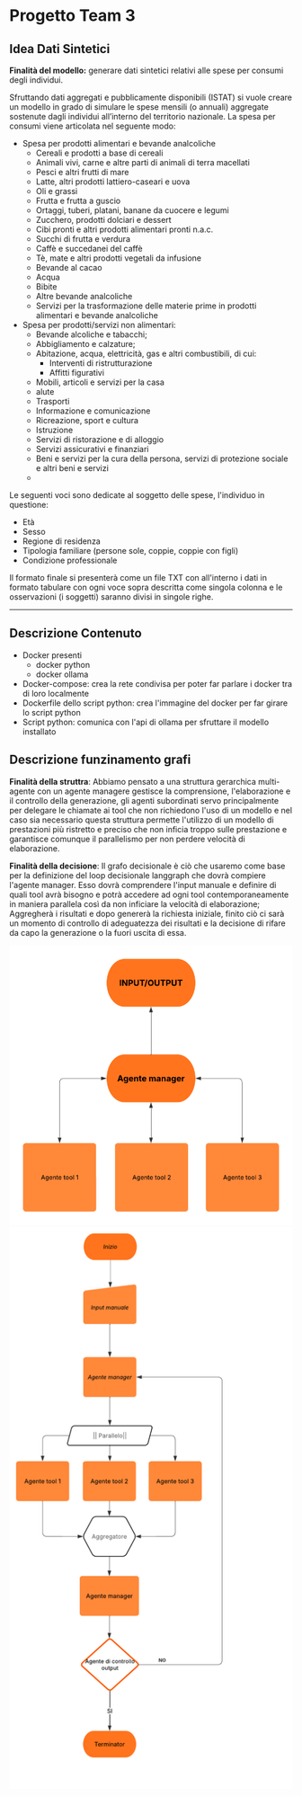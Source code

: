 # Progetto Team 3

## Idea Dati Sintetici
**Finalità del modello:** generare dati sintetici relativi alle spese per consumi degli individui.

Sfruttando dati aggregati e pubblicamente disponibili (ISTAT) si vuole creare un modello in grado di simulare le spese mensili (o annuali) aggregate sostenute dagli individui all’interno del territorio nazionale. La spesa per consumi viene articolata nel seguente modo:

- Spesa per prodotti alimentari e bevande analcoliche
    - Cereali e prodotti a base di cereali
    - Animali vivi, carne e altre parti di animali di terra macellati 
    - Pesci e altri frutti di mare 
    - Latte, altri prodotti lattiero-caseari e uova 
    - Oli e grassi 
    - Frutta e frutta a guscio 
    - Ortaggi, tuberi, platani, banane da cuocere e legumi 
    - Zucchero, prodotti dolciari e dessert 
    - Cibi pronti e altri prodotti alimentari pronti n.a.c. 
    - Succhi di frutta e verdura 
    - Caffè e succedanei del caffè 
    - Tè, mate e altri prodotti vegetali da infusione 
    - Bevande al cacao 
    - Acqua 
    - Bibite 
    - Altre bevande analcoliche 
    - Servizi per la trasformazione delle materie prime in prodotti alimentari e bevande analcoliche
- Spesa per prodotti/servizi non alimentari:
    - Bevande alcoliche e tabacchi;
    - Abbigliamento e calzature;
    - Abitazione, acqua, elettricità, gas e altri combustibili, di cui:
        - Interventi di ristrutturazione
        - Affitti figurativi
    - Mobili, articoli e servizi per la casa
    - alute
    - Trasporti
    - Informazione e comunicazione
    - Ricreazione, sport e cultura
    - Istruzione
    - Servizi di ristorazione e di alloggio
    - Servizi assicurativi e finanziari
    - Beni e servizi per la cura della persona, servizi di protezione sociale e altri beni e servizi
    - 
Le seguenti voci sono dedicate al soggetto delle spese, l'individuo in questione:
- Età
- Sesso
- Regione di residenza
- Tipologia familiare (persone sole, coppie, coppie con figli)
-  Condizione professionale

Il formato finale si presenterà come un file TXT con all'interno i dati in formato tabulare con ogni voce sopra descritta come singola colonna e le osservazioni (i soggetti) saranno divisi in singole righe. 

---
## Descrizione Contenuto
- Docker presenti
    - docker python
    - docker ollama
- Docker-compose: crea la rete condivisa per poter far parlare i docker tra di loro localmente
- Dockerfile dello script python: crea l'immagine del docker per far girare lo script python
- Script python: comunica con l'api di ollama per sfruttare il modello installato


## Descrizione funzinamento grafi
**Finalità della struttra**:
Abbiamo pensato a una struttura gerarchica multi-agente con un agente managere gestisce la comprensione, l'elaborazione e il controllo della generazione, gli agenti subordinati servo principalmente per delegare le chiamate ai tool che non richiedono l'uso di un modello e nel caso sia necessario questa struttura permette l'utilizzo di un modello di prestazioni più ristretto e preciso che non inficia troppo sulle prestazione e garantisce comunque il parallelismo per non perdere velocità di elaborazione.

**Finalità della decisione**:
Il grafo decisionale è ciò che usaremo come base per la definizione del loop decisionale langgraph che dovrà compiere l'agente manager. Esso dovrà comprendere l'input manuale e definire di quali tool avrà bisogno e potrà accedere ad ogni tool contemporaneamente in maniera parallela così da non inficiare la velocità di elaborazione; Aggregherà i risultati e dopo genererà la richiesta iniziale, finito ciò  ci sarà un momento di controllo di adeguatezza dei risultati e la decisione di rifare da capo la generazione o la fuori uscita di essa.

![Grafo strutturale](grafi/Grafo%20strutturale.png)
![Grafo decisionale](grafi/Grafo%20decisionale.png)
